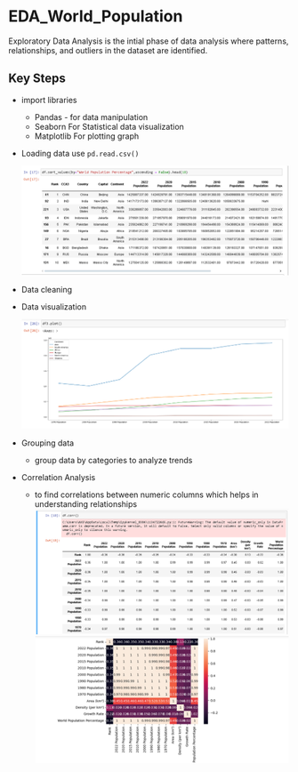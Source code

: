 # EDA_World_Population
Exploratory Data Analysis is the intial phase of data analysis where patterns, relationships, and outliers in the dataset are identified.

## Key Steps
- import libraries
  * Pandas - for data manipulation
  * Seaborn For Statistical data visualization
  * Matplotlib For plotting graph
- Loading data
  use `pd.read.csv()`

  ![](eda3.PNG)

- Data cleaning

- Data visualization

  ![Plot](eda7.PNG)
  
- Grouping data
  * group data by categories to analyze trends

-  Correlation Analysis
   * to find correlations between numeric columns which helps in understanding relationships
![](eda4.PNG)
![Heat map](eda5.PNG)
